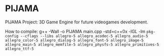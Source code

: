 # PIJAMA
PIJAMA Project: 3D Game Engine for future videogames development.

How to compile: 
g++ -Wall -o PIJAMA main.cpp -std=c++0x -lGL -lm `pkg-config --cflags --libs allegro-5 allegro_acodec-5 allegro_audio-5 allegro_color-5 allegro_dialog-5 allegro_font-5 allegro_image-5 allegro_main-5 allegro_memfile-5 allegro_physfs-5 allegro_primitives-5 allegro_ttf-5`

